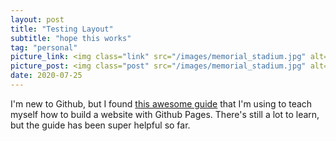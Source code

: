 ```yaml
---
layout: post
title: "Testing Layout"
subtitle: "hope this works"
tag: "personal"
picture_link: <img class="link" src="/images/memorial_stadium.jpg" alt="Bay Bridge"/>
picture_post: <img class="post" src="/images/memorial_stadium.jpg" alt="Bay Bridge"/> 
date: 2020-07-25
---
```


I'm new to Github, but I found [this awesome guide](http://jmcglone.com/guides/github-pages/) that I'm using to teach myself how to build a website with Github Pages. There's still a lot to learn, but the guide has been super helpful so far. 

